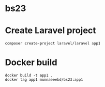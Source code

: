 # bs23

# Create Laravel project
```
composer create-project laravel/laravel app1
```

# Docker build

```
docker build -t app1 .
docker tag app1 munnaeeebd/bs23:app1
```

